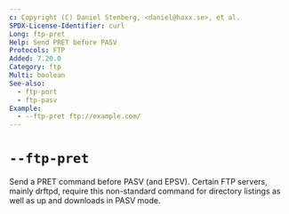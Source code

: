 ```yaml
---
c: Copyright (C) Daniel Stenberg, <daniel@haxx.se>, et al.
SPDX-License-Identifier: curl
Long: ftp-pret
Help: Send PRET before PASV
Protocols: FTP
Added: 7.20.0
Category: ftp
Multi: boolean
See-also:
  - ftp-port
  - ftp-pasv
Example:
  - --ftp-pret ftp://example.com/
---
```


# `--ftp-pret`

Send a PRET command before PASV (and EPSV). Certain FTP servers, mainly
drftpd, require this non-standard command for directory listings as well as up
and downloads in PASV mode.
